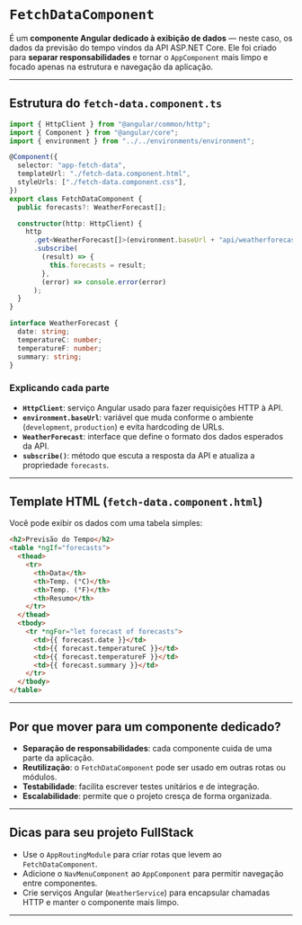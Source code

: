 # `FetchDataComponent`

É um **componente Angular dedicado à exibição de dados** — neste caso, os dados da previsão do tempo vindos da API ASP.NET Core. Ele foi criado para **separar responsabilidades** e tornar o `AppComponent` mais limpo e focado apenas na estrutura e navegação da aplicação.

---

## Estrutura do `fetch-data.component.ts`

```ts
import { HttpClient } from "@angular/common/http";
import { Component } from "@angular/core";
import { environment } from "../../environments/environment";

@Component({
  selector: "app-fetch-data",
  templateUrl: "./fetch-data.component.html",
  styleUrls: ["./fetch-data.component.css"],
})
export class FetchDataComponent {
  public forecasts?: WeatherForecast[];

  constructor(http: HttpClient) {
    http
      .get<WeatherForecast[]>(environment.baseUrl + "api/weatherforecast")
      .subscribe(
        (result) => {
          this.forecasts = result;
        },
        (error) => console.error(error)
      );
  }
}

interface WeatherForecast {
  date: string;
  temperatureC: number;
  temperatureF: number;
  summary: string;
}
```

### Explicando cada parte

- **`HttpClient`**: serviço Angular usado para fazer requisições HTTP à API.
- **`environment.baseUrl`**: variável que muda conforme o ambiente (`development`, `production`) e evita hardcoding de URLs.
- **`WeatherForecast`**: interface que define o formato dos dados esperados da API.
- **`subscribe()`**: método que escuta a resposta da API e atualiza a propriedade `forecasts`.

---

## Template HTML (`fetch-data.component.html`)

Você pode exibir os dados com uma tabela simples:

```html
<h2>Previsão do Tempo</h2>
<table *ngIf="forecasts">
  <thead>
    <tr>
      <th>Data</th>
      <th>Temp. (°C)</th>
      <th>Temp. (°F)</th>
      <th>Resumo</th>
    </tr>
  </thead>
  <tbody>
    <tr *ngFor="let forecast of forecasts">
      <td>{{ forecast.date }}</td>
      <td>{{ forecast.temperatureC }}</td>
      <td>{{ forecast.temperatureF }}</td>
      <td>{{ forecast.summary }}</td>
    </tr>
  </tbody>
</table>
```

---

## Por que mover para um componente dedicado?

- **Separação de responsabilidades**: cada componente cuida de uma parte da aplicação.
- **Reutilização**: o `FetchDataComponent` pode ser usado em outras rotas ou módulos.
- **Testabilidade**: facilita escrever testes unitários e de integração.
- **Escalabilidade**: permite que o projeto cresça de forma organizada.

---

## Dicas para seu projeto FullStack

- Use o `AppRoutingModule` para criar rotas que levem ao `FetchDataComponent`.
- Adicione o `NavMenuComponent` ao `AppComponent` para permitir navegação entre componentes.
- Crie serviços Angular (`WeatherService`) para encapsular chamadas HTTP e manter o componente mais limpo.

---
